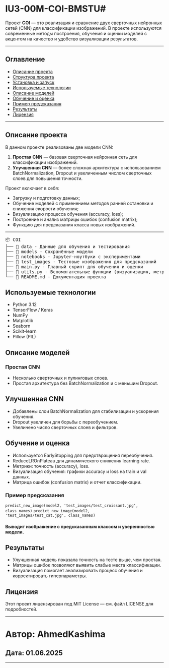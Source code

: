 # IU3-00M-COI-BMSTU#

Проект **COI** — это реализация и сравнение двух сверточных нейронных сетей (CNN) для классификации изображений. В проекте используются современные методы построения, обучения и оценки моделей с акцентом на качество и удобство визуализации результатов.

---

## Оглавление

- [Описание проекта](#описание-проекта)  
- [Структура проекта](#структура-проекта)  
- [Установка и запуск](#установка-и-запуск)  
- [Используемые технологии](#используемые-технологии)  
- [Описание моделей](#описание-моделей)  
- [Обучение и оценка](#обучение-и-оценка)  
- [Пример предсказания](#пример-предсказания)  
- [Результаты](#результаты)  
- [Лицензия](#лицензия)

---

## Описание проекта

В данном проекте реализованы две модели CNN:

1. **Простая CNN** — базовая сверточная нейронная сеть для классификации изображений.  
2. **Улучшенная CNN** — более сложная архитектура с использованием BatchNormalization, Dropout и увеличенным числом сверточных слоев для повышения точности.

Проект включает в себя:

- Загрузку и подготовку данных;  
- Обучение моделей с применением методов ранней остановки и снижения скорости обучения;  
- Визуализацию процесса обучения (accuracy, loss);  
- Построение и анализ матрицы ошибок (confusion matrix);  
- Функцию для предсказания класса новых изображений.  

---
<pre>
📦 COI
├── 📂 data - Данные для обучения и тестирования
├── 📂 models - Сохранённые модели
├── 📂 notebooks - Jupyter-ноутбуки с экспериментами
├── 📂 test_images - Тестовые изображения для предсказаний
├── 📜 main.py - Главный скрипт для обучения и оценки
├── 📜 utils.py - Вспомогательные функции (визуализация, метрики)
└── 📜 README.md - Документация проекта
</pre>


## Используемые технологии
- Python 3.12
- TensorFlow / Keras
- NumPy
- Matplotlib
- Seaborn
- Scikit-learn
- Pillow (PIL)



## Описание моделей
### Простая CNN
- Несколько сверточных и пулинговых слоев.
- Простая архитектура без BatchNormalization и с меньшим Dropout.

## Улучшенная CNN
- Добавлены слои BatchNormalization для стабилизации и ускорения обучения.
- Dropout увеличен для борьбы с переобучением.
- Увеличено число сверточных слоев и фильтров.

## Обучение и оценка
- Используется EarlyStopping для предотвращения переобучения.
- ReduceLROnPlateau для динамического снижения learning rate.
- Метрики: точность (accuracy), loss.
- Визуализация обучения: графики accuracy и loss на train и val данных.
- Матрица ошибок (confusion matrix) и отчет классификации.

### Пример предсказания

<code>predict_new_image(model2, 'test_images/test_croissant.jpg', class_names)</code>
<code>predict_new_image(model2, 'test_images/test_cat.jpg', class_names)</code>

#### Выводит изображение с предсказанным классом и уверенностью модели.


## Результаты
- Улучшенная модель показала точность на тесте выше, чем простая.
- Матрицы ошибок позволяют выявить слабые места классификации.
- Визуализация помогает анализировать процесс обучения и корректировать гиперпараметры.


## Лицензия
Этот проект лицензирован под MIT License — см. файл LICENSE для подробностей.

-------
# Автор: AhmedKashima
## Дата: 01.06.2025
----